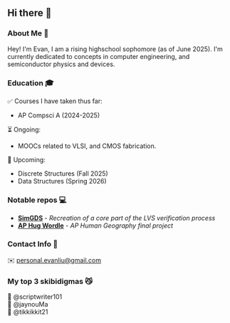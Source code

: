 ## Hi there 👋

### About Me 📖

Hey! I'm Evan, I am a rising highschool sophomore (as of June 2025).
I'm currently dedicated to concepts in computer engineering, and semiconductor physics
and devices.

### Education 🎓
✅ Courses I have taken thus far:
  - AP Compsci A (2024-2025)

⏳ Ongoing:
  - MOOCs related to VLSI, and CMOS fabrication.

📆 Upcoming:
  - Discrete Structures (Fall 2025)
  - Data Structures (Spring 2026)

### Notable repos 💻
- [**SimGDS**](https://github.com/evanliu-at-icstudents/simgds) -
  _Recreation of a core part of the LVS verification process_
- [**AP Hug Wordle**](https://github.com/evanliu-at-icstudents/aphugwordle) -
  _AP Human Geography final project_

### Contact Info 💬
✉️ personal.evanliu@gmail.com

### My top 3 skibidigmas 😼
🥇 @scriptwriter101  
🥈 @jaynouMa  
🥉 @tikkikkit21  
<!--
**evanliu-at-icstudents/evanliu-at-icstudents** is a ✨ _special_ ✨ repository because its `README.md` (this file) appears on your GitHub profile.

Here are some ideas to get you started:

- 🔭 I’m currently working on ...
- 🌱 I’m currently learning ...
- 👯 I’m looking to collaborate on ...
- 🤔 I’m looking for help with ...
- 💬 Ask me about ...
- 📫 How to reach me: ...
- 😄 Pronouns: ...
- ⚡ Fun fact: ...
-->
